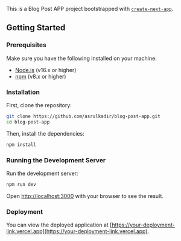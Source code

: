 This is a Blog Post APP project bootstrapped with [`create-next-app`](https://github.com/vercel/next.js/tree/canary/packages/create-next-app).

## Getting Started

### Prerequisites

Make sure you have the following installed on your machine:

- [Node.js](https://nodejs.org/) (v16.x or higher)
- [npm](https://www.npmjs.com/) (v8.x or higher)

### Installation

First, clone the repository:

```bash
git clone https://github.com/asrulkadir/blog-post-app.git
cd blog-post-app
```

Then, install the dependencies:

```bash
npm install
```

### Running the Development Server

Run the development server:

```bash
npm run dev
```

Open [http://localhost:3000](http://localhost:3000) with your browser to see the result.

### Deployment

You can view the deployed application at [https://your-deployment-link.vercel.app](https://your-deployment-link.vercel.app).